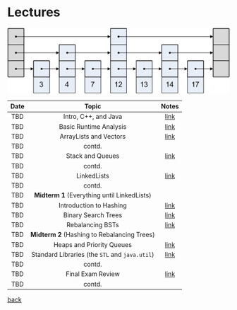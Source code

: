 # Lectures

![skip list](images/skiplist.png)

Date | Topic | Notes
:---: | :---: | :---:
TBD | Intro, C++, and Java | [link](./Lectures/intro.md)
TBD | Basic Runtime Analysis | [link](./Lectures/runtime.md)
TBD | ArrayLists and Vectors | [link](./Lectures/arraylists_vectors.md)
TBD | contd. |
TBD | Stack and Queues | [link](./Lectures/stacks_queues.md)
TBD | contd. |
TBD | LinkedLists | [link](./Lectures/linkedlists.md)
TBD | contd. |
TBD | **Midterm 1** (Everything until LinkedLists) |
TBD | Introduction to Hashing | [link](./Lectures/hashing.md)
TBD | Binary Search Trees | [link](./Lectures/BSTs.md)
TBD | Rebalancing BSTs | [link](./Lectures/rebalancing.md)
TBD | **Midterm 2** (Hashing to Rebalancing Trees) |
TBD | Heaps and Priority Queues | [link](./Lectures/heaps_pqs.md)
TBD | Standard Libraries (the `STL` and `java.util`) | [link](./Lectures/libraries.md)
TBD | contd. |
TBD | Final Exam Review | [link](./Lectures/review.md)
TBD | contd.

[back](index.md)